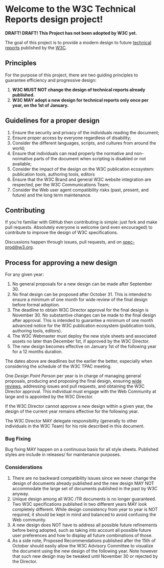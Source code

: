 # Welcome to the W3C Technical Reports design project!

**DRAFT! DRAFT! This Project has not been adopted by W3C yet.**

The goal of this project is to provide a modern design to future [technical reports](http://www.w3.org/TR/) published by the [W3C](http://www.w3.org/).

## Principles

For the purpose of this project, there are two guiding principles to guarantee efficiency and progressive design:

1. **W3C MUST NOT change the design of technical reports already published.**
2. **W3C MAY adopt a new design for technical reports only once per year, on the 1st of January.**

## Guidelines for a proper design

1. Ensure the security and privacy of the individuals reading the document;
2. Ensure proper access by everyone regardless of disability;
3. Consider the different languages, scripts, and cultures from around the world;
4. Ensure that individuals can read properly the normative and non-normative parts of the document when scripting is disabled or not available;
5. Consider the impact of the design on the W3C publication ecosystem: publication tools, authoring tools, editors
6. Ensure that the W3C Brand and general W3C website integration are respected, per the W3C Communications Team;
7. Consider the Web user agent compatibility risks (past, present, and future) and the long term maintenance.

## Contributing

If you're familiar with GitHub then contributing is simple: just fork and make pull requests. Absolutely everyone is welcome (and even encouraged) to contribute to improve the design of W3C specifications.

Discussions happen through issues, pull requests, and on spec-prod@w3.org.

## Process for approving a new design

For any given year:

1. No general proposals for a new design can be made after September 30.
2. No final design can be proposed after October 31. This is intended to ensure a minimum of one month for wide review of the final design before formal adoption.
3. The deadline to obtain W3C Director approval for the final design is November 30. No substantive changes can be made to the final design after approval. This is intended to guarantee a minimum of one month advanced notice for the W3C publication ecosystem (publication tools, authoring tools, editors).
4. The W3C Webmaster must deploy the new style sheets and associated assets no later than December 1st, if approved by the W3C Director.
5. The new design becomes effective on January 1st of the following year for a 12 months duration.

The dates above are deadlines but the earlier the better, especially when considering the schedule of the W3C TPAC meeting.

One _Design Point Person_ per year is in charge of managing general proposals, producing and proposing the final design, ensuring [wide reviews](http://www.w3.org/2014/Process-20140801/#wide-review), addressing issues and pull requests, and obtaining the W3C Director approval. This individual must engage with the Web Community at large and is appointed by the W3C Director.

If the W3C Director cannot approve a new design within a given year, the design of the current year remains effective for the following year.

The W3C Director MAY delegate responsibility (generally to other individuals in the W3C Team) for his role described in this document.

### Bug Fixing

Bug fixing MAY happen on a continuous basis for all style sheets. Published styles are include in releases/ for maintenance purposes.

### Considerations

1. There are no backward compatibility issues since we never change the design of documents already published and the new design MAY NOT accommodate the large set of documents published in the past by W3C anyway.
2. Unique design among all W3C /TR documents is no longer guaranteed. Two W3C specifications published in two different years MAY look completely different. While design consistency from year to year is NOT required, it should be kept in mind and balanced to avoid confusing the Web community.
3. A new design does NOT have to address all possible future refinements before being adopted, such as taking into account all possible future user preferences and how to display all future combinations of those.
4. As a side note, Proposed Recommendations published after the 15th of October should easily allow the W3C Advisory Committee to visualize the document using the new design of the following year. Note however that such new design may be tweaked until November 30 or rejected by the Director.

